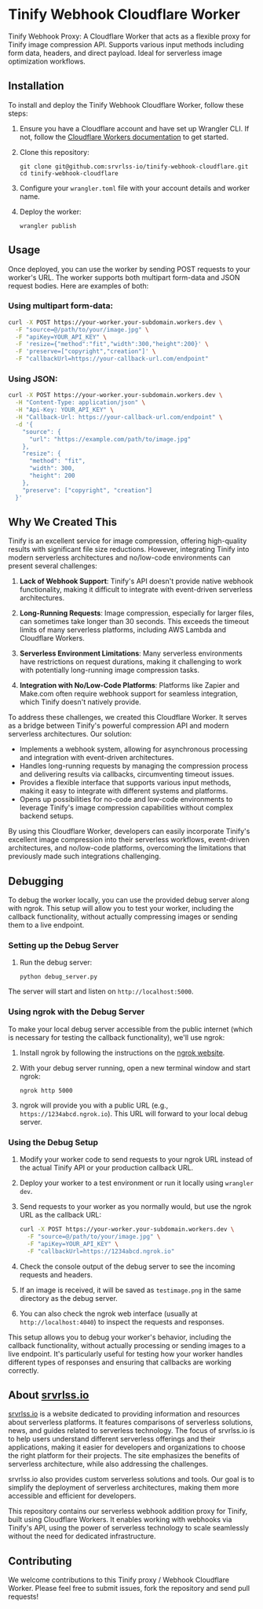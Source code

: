 # Tinify Webhook Cloudflare Worker

Tinify Webhook Proxy: A Cloudflare Worker that acts as a flexible proxy for Tinify image compression API. Supports various input methods including form data, headers, and direct payload. Ideal for serverless image optimization workflows.

## Installation

To install and deploy the Tinify Webhook Cloudflare Worker, follow these steps:

1. Ensure you have a Cloudflare account and have set up Wrangler CLI. If not, follow the [Cloudflare Workers documentation](https://developers.cloudflare.com/workers/get-started/guide) to get started.

2. Clone this repository:
   ```
   git clone git@github.com:srvrlss-io/tinify-webhook-cloudflare.git
   cd tinify-webhook-cloudflare
   ```

3. Configure your `wrangler.toml` file with your account details and worker name.

4. Deploy the worker:
   ```
   wrangler publish
   ```

## Usage

Once deployed, you can use the worker by sending POST requests to your worker's URL. The worker supports both multipart form-data and JSON request bodies. Here are examples of both:

### Using multipart form-data:

```bash
curl -X POST https://your-worker.your-subdomain.workers.dev \
  -F "source=@/path/to/your/image.jpg" \
  -F "apiKey=YOUR_API_KEY" \
  -F 'resize={"method":"fit","width":300,"height":200}' \
  -F 'preserve=["copyright","creation"]' \
  -F "callbackUrl=https://your-callback-url.com/endpoint"
```

### Using JSON:

```bash
curl -X POST https://your-worker.your-subdomain.workers.dev \
  -H "Content-Type: application/json" \
  -H "Api-Key: YOUR_API_KEY" \
  -H "Callback-Url: https://your-callback-url.com/endpoint" \
  -d '{
    "source": {
      "url": "https://example.com/path/to/image.jpg"
    },
    "resize": {
      "method": "fit",
      "width": 300,
      "height": 200
    },
    "preserve": ["copyright", "creation"]
  }'
```


## Why We Created This

Tinify is an excellent service for image compression, offering high-quality results with significant file size reductions. However, integrating Tinify into modern serverless architectures and no/low-code environments can present several challenges:

1. **Lack of Webhook Support**: Tinify's API doesn't provide native webhook functionality, making it difficult to integrate with event-driven serverless architectures.

2. **Long-Running Requests**: Image compression, especially for larger files, can sometimes take longer than 30 seconds. This exceeds the timeout limits of many serverless platforms, including AWS Lambda and Cloudflare Workers.

3. **Serverless Environment Limitations**: Many serverless environments have restrictions on request durations, making it challenging to work with potentially long-running image compression tasks.

4. **Integration with No/Low-Code Platforms**: Platforms like Zapier and Make.com often require webhook support for seamless integration, which Tinify doesn't natively provide.

To address these challenges, we created this Cloudflare Worker. It serves as a bridge between Tinify's powerful compression API and modern serverless architectures. Our solution:

- Implements a webhook system, allowing for asynchronous processing and integration with event-driven architectures.
- Handles long-running requests by managing the compression process and delivering results via callbacks, circumventing timeout issues.
- Provides a flexible interface that supports various input methods, making it easy to integrate with different systems and platforms.
- Opens up possibilities for no-code and low-code environments to leverage Tinify's image compression capabilities without complex backend setups.

By using this Cloudflare Worker, developers can easily incorporate Tinify's excellent image compression into their serverless workflows, event-driven architectures, and no/low-code platforms, overcoming the limitations that previously made such integrations challenging.

## Debugging

To debug the worker locally, you can use the provided debug server along with ngrok. This setup will allow you to test your worker, including the callback functionality, without actually compressing images or sending them to a live endpoint.

### Setting up the Debug Server

1. Run the debug server:
   ```
   python debug_server.py
   ```

The server will start and listen on `http://localhost:5000`.

### Using ngrok with the Debug Server

To make your local debug server accessible from the public internet (which is necessary for testing the callback functionality), we'll use ngrok:

1. Install ngrok by following the instructions on the [ngrok website](https://ngrok.com/download).

2. With your debug server running, open a new terminal window and start ngrok:
   ```
   ngrok http 5000
   ```

3. ngrok will provide you with a public URL (e.g., `https://1234abcd.ngrok.io`). This URL will forward to your local debug server.

### Using the Debug Setup

1. Modify your worker code to send requests to your ngrok URL instead of the actual Tinify API or your production callback URL.

2. Deploy your worker to a test environment or run it locally using `wrangler dev`.

3. Send requests to your worker as you normally would, but use the ngrok URL as the callback URL:
   ```bash
   curl -X POST https://your-worker.your-subdomain.workers.dev \
     -F "source=@/path/to/your/image.jpg" \
     -F "apiKey=YOUR_API_KEY" \
     -F "callbackUrl=https://1234abcd.ngrok.io"
   ```

4. Check the console output of the debug server to see the incoming requests and headers.

5. If an image is received, it will be saved as `testimage.png` in the same directory as the debug server.

6. You can also check the ngrok web interface (usually at `http://localhost:4040`) to inspect the requests and responses.

This setup allows you to debug your worker's behavior, including the callback functionality, without actually processing or sending images to a live endpoint. It's particularly useful for testing how your worker handles different types of responses and ensuring that callbacks are working correctly.

## About [srvrlss.io](https://srvrlss.io)

[srvrlss.io](https://srvrlss.io) is a website dedicated to providing information and resources about serverless platforms. It features comparisons of serverless solutions, news, and guides related to serverless technology. The focus of srvrlss.io is to help users understand different serverless offerings and their applications, making it easier for developers and organizations to choose the right platform for their projects. The site emphasizes the benefits of serverless architecture, while also addressing the challenges.

srvrlss.io also provides custom serverless solutions and tools. Our goal is to simplify the deployment of serverless architectures, making them more accessible and efficient for developers.

This repository contains our serverless webhook addition proxy for Tinify, built using Cloudflare Workers. It enables working with webhooks via Tinify's API, using the power of serverless technology to scale seamlessly without the need for dedicated infrastructure.


## Contributing

We welcome contributions to this Tinify proxy / Webhook Cloudflare Worker. Please feel free to submit issues, fork the repository and send pull requests!

